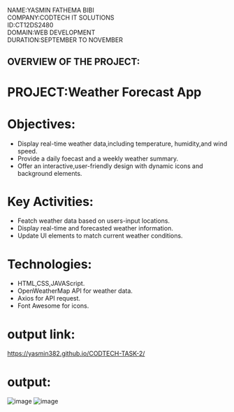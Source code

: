 NAME:YASMIN FATHEMA BIBI    
COMPANY:CODTECH IT SOLUTIONS    
ID:CT12DS2480    
DOMAIN:WEB DEVELOPMENT    
DURATION:SEPTEMBER TO NOVEMBER    

## OVERVIEW OF THE PROJECT:  
# PROJECT:Weather Forecast App 
# Objectives:  
* Display real-time weather data,including temperature, humidity,and wind speed.
* Provide a daily foecast and a weekly weather summary.
* Offer an interactive,user-friendly design with dynamic icons and background elements.
# Key Activities:
* Featch weather data based on users-input locations.
* Display real-time and forecasted weather information.
* Update UI elements to match current weather conditions.
# Technologies:
* HTML,CSS,JAVAScript.  
* OpenWeatherMap API for weather data.  
* Axios for API request.  
* Font Awesome for icons.    
# output link:    
 https://yasmin382.github.io/CODTECH-TASK-2/  
 # output:  
 ![image](https://github.com/user-attachments/assets/30041fe4-c7e3-477f-a2dd-43918c67f208)
![image](https://github.com/user-attachments/assets/eb1ed014-27cd-4487-9ba0-b089cb9e84a5)

